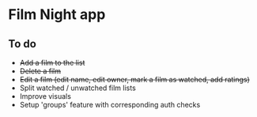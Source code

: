 # Film Night app

## To do

- ~~Add a film to the list~~
- ~~Delete a film~~
- ~~Edit a film (edit name, edit owner, mark a film as watched, add ratings)~~
- Split watched / unwatched film lists
- Improve visuals
- Setup 'groups' feature with corresponding auth checks
